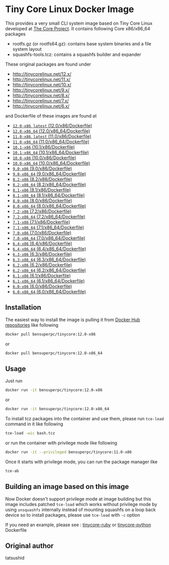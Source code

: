 Tiny Core Linux Docker Image
============================

This provides a very small CLI system image based on Tiny Core Linux developed
at [The Core Project](http://tinycorelinux.net). It contains following Core
x86/x86\_64 packages

- rootfs.gz (or rootfs64.gz): contains base system binaries and a file system
  layout
- squashfs-tools.tcz: contains a squashfs builder and expander

These original packages are found under

 - http://tinycorelinux.net/12.x/
 - http://tinycorelinux.net/11.x/
 - http://tinycorelinux.net/10.x/
 - http://tinycorelinux.net/9.x/
 - http://tinycorelinux.net/8.x/
 - http://tinycorelinux.net/7.x/
 - http://tinycorelinux.net/6.x/

and Dockerfile of these images are found at

- [`12.0-x86`, `latest` (12.0/x86/Dockerfile)](https://github.com/bensuperpc/docker-tinycore/blob/master/12.0/x86/Dockerfile)
- [`12.0-x86_64` (12.0/x86\_64/Dockerfile)](https://github.com/bensuperpc/docker-tinycore/blob/master/12.0/x86_64/Dockerfile)
- [`11.0-x86`, `latest` (11.0/x86/Dockerfile)](https://github.com/bensuperpc/docker-tinycore/blob/master/11.0/x86/Dockerfile)
- [`11.0-x86_64` (11.0/x86\_64/Dockerfile)](https://github.com/bensuperpc/docker-tinycore/blob/master/11.0/x86_64/Dockerfile)
- [`10.1-x86` (10.1/x86/Dockerfile)](https://github.com/bensuperpc/docker-tinycore/blob/master/10.1/x86/Dockerfile)
- [`10.1-x86_64` (10.1/x86\_64/Dockerfile)](https://github.com/bensuperpc/docker-tinycore/blob/master/10.1/x86_64/Dockerfile)
- [`10.0-x86` (10.0/x86/Dockerfile)](https://github.com/bensuperpc/docker-tinycore/blob/master/10.0/x86/Dockerfile)
- [`10.0-x86_64` (10.0/x86\_64/Dockerfile)](https://github.com/bensuperpc/docker-tinycore/blob/master/10.0/x86_64/Dockerfile)
- [`9.0-x86` (9.0/x86/Dockerfile)](https://github.com/bensuperpc/docker-tinycore/blob/master/9.0/x86/Dockerfile)
- [`9.0-x86_64` (9.0/x86\_64/Dockerfile)](https://github.com/bensuperpc/docker-tinycore/blob/master/9.0/x86_64/Dockerfile)
- [`8.2-x86` (8.2/x86/Dockerfile)](https://github.com/bensuperpc/docker-tinycore/blob/master/8.2/x86/Dockerfile)
- [`8.2-x86_64` (8.2/x86\_64/Dockerfile)](https://github.com/bensuperpc/docker-tinycore/blob/master/8.2/x86_64/Dockerfile)
- [`8.1-x86` (8.1/x86/Dockerfile)](https://github.com/bensuperpc/docker-tinycore/blob/master/8.1/x86/Dockerfile)
- [`8.1-x86_64` (8.1/x86\_64/Dockerfile)](https://github.com/bensuperpc/docker-tinycore/blob/master/8.1/x86_64/Dockerfile)
- [`8.0-x86` (8.0/x86/Dockerfile)](https://github.com/bensuperpc/docker-tinycore/blob/master/8.0/x86/Dockerfile)
- [`8.0-x86_64` (8.0/x86\_64/Dockerfile)](https://github.com/bensuperpc/docker-tinycore/blob/master/8.0/x86_64/Dockerfile)
- [`7.2-x86` (7.2/x86/Dockerfile)](https://github.com/bensuperpc/docker-tinycore/blob/master/7.2/x86/Dockerfile)
- [`7.2-x86_64` (7.2/x86\_64/Dockerfile)](https://github.com/bensuperpc/docker-tinycore/blob/master/7.2/x86_64/Dockerfile)
- [`7.1-x86` (7.1/x86/Dockerfile)](https://github.com/bensuperpc/docker-tinycore/blob/master/7.1/x86/Dockerfile)
- [`7.1-x86_64` (7.1/x86\_64/Dockerfile)](https://github.com/bensuperpc/docker-tinycore/blob/master/7.1/x86_64/Dockerfile)
- [`7.0-x86` (7.0/x86/Dockerfile)](https://github.com/bensuperpc/docker-tinycore/blob/master/7.0/x86/Dockerfile)
- [`7.0-x86_64` (7.0/x86\_64/Dockerfile)](https://github.com/bensuperpc/docker-tinycore/blob/master/7.0/x86_64/Dockerfile)
- [`6.4-x86` (6.4/x86/Dockerfile)](https://github.com/bensuperpc/docker-tinycore/blob/master/6.4/x86/Dockerfile)
- [`6.4-x86_64` (6.4/x86\_64/Dockerfile)](https://github.com/bensuperpc/docker-tinycore/blob/master/6.4/x86_64/Dockerfile)
- [`6.3-x86` (6.3/x86/Dockerfile)](https://github.com/bensuperpc/docker-tinycore/blob/master/6.3/x86/Dockerfile)
- [`6.3-x86_64` (6.3/x86\_64/Dockerfile)](https://github.com/bensuperpc/docker-tinycore/blob/master/6.3/x86_64/Dockerfile)
- [`6.2-x86` (6.2/x86/Dockerfile)](https://github.com/bensuperpc/docker-tinycore/blob/master/6.2/x86/Dockerfile)
- [`6.2-x86_64` (6.2/x86\_64/Dockerfile)](https://github.com/bensuperpc/docker-tinycore/blob/master/6.2/x86_64/Dockerfile)
- [`6.1-x86` (6.1/x86/Dockerfile)](https://github.com/bensuperpc/docker-tinycore/blob/master/6.1/x86/Dockerfile)
- [`6.1-x86_64` (6.1/x86\_64/Dockerfile)](https://github.com/bensuperpc/docker-tinycore/blob/master/6.1/x86_64/Dockerfile)
- [`6.0-x86` (6.0/x86/Dockerfile)](https://github.com/bensuperpc/docker-tinycore/blob/master/6.0/x86/Dockerfile)
- [`6.0-x86_64` (6.0/x86\_64/Dockerfile)](https://github.com/bensuperpc/docker-tinycore/blob/master/6.0/x86_64/Dockerfile)

## Installation

The easiest way to install the image is pulling it from
[Docker Hub repositories](https://registry.hub.docker.com/) like following

```bash
docker pull bensuperpc/tinycore:12.0-x86
```

or

```bash
docker pull bensuperpc/tinycore:12.0-x86_64
```

## Usage

Just run

```bash
docker run -it bensuperpc/tinycore:12.0-x86
```

or

```bash
docker run -it bensuperpc/tinycore:12.0-x86_64
```

To install tcz packages into the container and use them, please run `tce-load`
command in it like following

```bash
tce-load -wic bash.tcz
```

or run the container with privilege mode like following

```bash
docker run -it --privileged bensuperpc/tinycore:11.0-x86
```

Once it starts with privilege mode, you can run the package manager like

```bash
tce-ab
```

## Building an image based on this image

Now Docker doesn't support privilege mode at image building but this image
includes patched `tce-load` which works without privilege mode by using
`unsquashfs` internally instead of mounting squashfs on a loop back device so
to install packages, please use `tce-load` with `-c` option

If you need an example, please see :
[tinycore-ruby](https://github.com/tatsushid/docker-tinycore-ruby) or
[tinycore-python](https://github.com/tatsushid/docker-tinycore-python)
Dockerfile

## Original author
tatsushid
